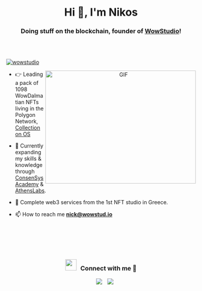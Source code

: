 <h1 align="center">Hi 👋, I'm Nikos</h1>
<h3 align="center">Doing stuff on the blockchain, founder of <a href="https://wowstud.io" target="blank">
WowStudio</a>!</h3>

<br>
<br>
<p align="left"> <a href="https://twitter.com/wowstudionft?lang=en" target="blank"><img src="https://img.shields.io/twitter/follow/WowStudioNFT?style=social" alt="wowstudio" /></a> </p>

<a target="_blank" align="center">
  <img align="right" top="500" height="300" width="400" alt="GIF" src="https://media.giphy.com/media/hqyghxPJECiDt3VITP/giphy.gif">
</a>

- 👉 Leading a pack of 1098 WowDalmatian NFTs living in the Polygon Network, <a href="https://opensea.io/collection/wowdalmatians" target="blank">Collection on OS</a>

- 🌱 Currently expanding my skills & knowledge through <a href="https://courses.consensys.net" target="_blank">
ConsenSys Academy</a> & <a href="https://github.com/AthensLab" target="_blank">
AthensLabs</a>.

- 🤝 Complete web3 services from the 1st NFT studio in Greece.

- 📫 How to reach me **nick@wowstud.io**

<br><br><br>
<br/>
<h3 align="center" > <img src="https://media.giphy.com/media/iY8CRBdQXODJSCERIr/giphy.gif" width="30" height="30" style="margin-right: 10px;">Connect with me 🤝 </h3>

<p align="center">

 <div align="center"  class="icons-social" style="margin-left: 10px;">
<a style="margin-left: 10px;" target="_blank" href="https://twitter.com/wowstudionft">
			<img src="https://img.icons8.com/doodle/1x/twitter-squared--v2.png" ></a>        
<a style="margin-left: 10px;" target="_blank" href="https://www.instagram.com/wowstudio.nft/">
			<img src="https://img.icons8.com/doodle/40/000000/instagram-new--v2.png"></a>
      </div>

</p>
